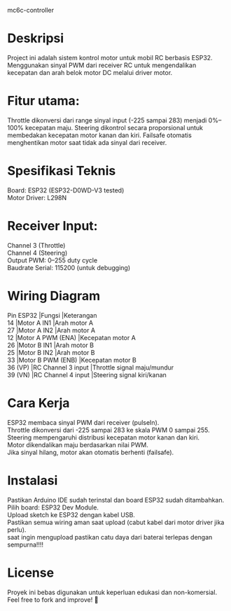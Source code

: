 mc6c-controller
# Deskripsi  
Project ini adalah sistem kontrol motor untuk mobil RC berbasis ESP32.
Menggunakan sinyal PWM dari receiver RC untuk mengendalikan kecepatan dan arah belok motor DC melalui driver motor.

# Fitur utama:  
Throttle dikonversi dari range sinyal input (-225 sampai 283) menjadi 0%–100% kecepatan maju.
Steering dikontrol secara proporsional untuk membedakan kecepatan motor kanan dan kiri.
Failsafe otomatis menghentikan motor saat tidak ada sinyal dari receiver.

# Spesifikasi Teknis  
Board: ESP32 (ESP32-D0WD-V3 tested)  
Motor Driver: L298N

# Receiver Input:  
Channel 3 (Throttle)  
Channel 4 (Steering)  
Output PWM: 0–255 duty cycle  
Baudrate Serial: 115200 (untuk debugging)

# Wiring Diagram  
Pin ESP32	|Fungsi	            |Keterangan     
14	      |Motor A IN1	      |Arah motor A  
27	      |Motor A IN2	      |Arah motor A  
12	      |Motor A PWM (ENA)	|Kecepatan motor A  
26	      |Motor B IN1	      |Arah motor B  
25	      |Motor B IN2	      |Arah motor B  
33	      |Motor B PWM (ENB)	|Kecepatan motor B  
36 (VP)	  |RC Channel 3 input	|Throttle signal maju/mundur    
39 (VN)	  |RC Channel 4 input	|Steering signal kiri/kanan  

# Cara Kerja  
ESP32 membaca sinyal PWM dari receiver (pulseIn).  
Throttle dikonversi dari -225 sampai 283 ke skala PWM 0 sampai 255.  
Steering mempengaruhi distribusi kecepatan motor kanan dan kiri.  
Motor dikendalikan maju berdasarkan nilai PWM.  
Jika sinyal hilang, motor akan otomatis berhenti (failsafe).  

# Instalasi  
Pastikan Arduino IDE sudah terinstal dan board ESP32 sudah ditambahkan.  
Pilih board: ESP32 Dev Module.  
Upload sketch ke ESP32 dengan kabel USB.  
Pastikan semua wiring aman saat upload (cabut kabel dari motor driver jika perlu).  
saat ingin mengupload pastikan catu daya dari baterai terlepas dengan sempurna!!!!  

# License  
Proyek ini bebas digunakan untuk keperluan edukasi dan non-komersial.  
Feel free to fork and improve! 🚀
